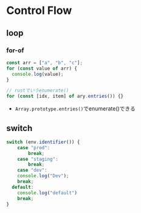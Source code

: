 # Control Flow

## loop

### for-of

```typescript
const arr = ["a", "b", "c"];
for (const value of arr) {
  console.log(value);
}

// rustでいうenumerate()
for (const [idx, item] of ary.entries()) {}
```

* `Array.prototype.entries()`でenumerate()できる


## switch 

```typescript
switch (env.identifier()) {
	case "prod":
		break;
	case "staging":
		break;
	case "dev":
    console.log("Dev");
    break;
  default:
    console.log("default")
    break;
}
```
